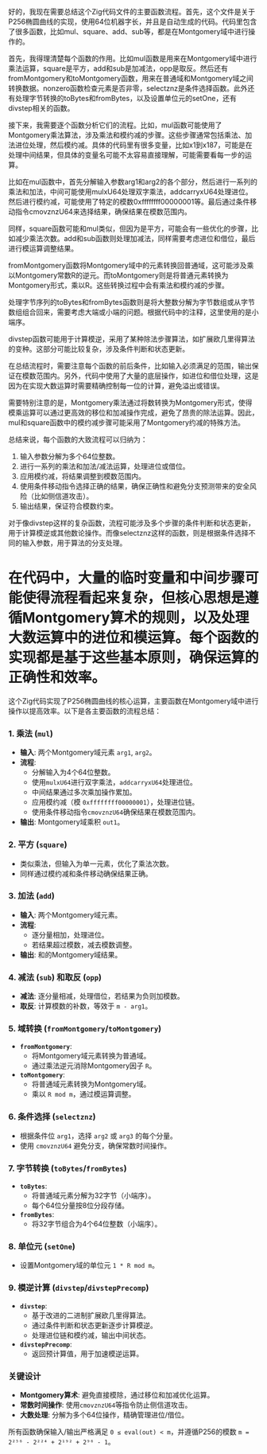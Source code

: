好的，我现在需要总结这个Zig代码文件的主要函数流程。首先，这个文件是关于P256椭圆曲线的实现，使用64位机器字长，并且是自动生成的代码。代码里包含了很多函数，比如mul、square、add、sub等，都是在Montgomery域中进行操作的。

首先，我得理清楚每个函数的作用。比如mul函数是用来在Montgomery域中进行乘法运算，square是平方，add和sub是加减法，opp是取反。然后还有fromMontgomery和toMontgomery函数，用来在普通域和Montgomery域之间转换数据。nonzero函数检查元素是否非零，selectznz是条件选择函数。此外还有处理字节转换的toBytes和fromBytes，以及设置单位元的setOne，还有divstep相关的函数。

接下来，我需要逐个函数分析它们的流程。比如，mul函数可能使用了Montgomery乘法算法，涉及乘法和模约减的步骤。这些步骤通常包括乘法、加法进位处理，然后模约减。具体的代码里有很多变量，比如x1到x187，可能是在处理中间结果，但具体的变量名可能不太容易直接理解，可能需要看每一步的运算。

比如在mul函数中，首先分解输入参数arg1和arg2的各个部分，然后进行一系列的乘法和加法，中间可能使用mulxU64处理双字乘法，addcarryxU64处理进位。然后进行模约减，可能使用了特定的模数0xffffffff00000001等。最后通过条件移动指令cmovznzU64来选择结果，确保结果在模数范围内。

同样，square函数可能和mul类似，但因为是平方，可能会有一些优化的步骤，比如减少乘法次数。add和sub函数则处理加减法，同样需要考虑进位和借位，最后进行模运算调整结果。

fromMontgomery函数将Montgomery域中的元素转换回普通域，这可能涉及乘以Montgomery常数R的逆元。而toMontgomery则是将普通元素转换为Montgomery形式，乘以R。这些转换过程中会有乘法和模约减的步骤。

处理字节序列的toBytes和fromBytes函数则是将大整数分解为字节数组或从字节数组组合回来，需要考虑大端或小端的问题。根据代码中的注释，这里使用的是小端序。

divstep函数可能用于计算模逆，采用了某种除法步骤算法，如扩展欧几里得算法的变种。这部分可能比较复杂，涉及条件判断和状态更新。

在总结流程时，需要注意每个函数的前后条件，比如输入必须满足的范围，输出保证在模数范围内。另外，代码中使用了大量的底层操作，如进位和借位处理，这是因为在实现大数运算时需要精确控制每一位的计算，避免溢出或错误。

需要特别注意的是，Montgomery乘法通过将数转换为Montgomery形式，使得模乘运算可以通过更高效的移位和加减操作完成，避免了昂贵的除法运算。因此，mul和square函数中的模约减步骤可能采用了Montgomery约减的特殊方法。

总结来说，每个函数的大致流程可以归纳为：

1. 输入参数分解为多个64位整数。
2. 进行一系列的乘法和加法/减法运算，处理进位或借位。
3. 应用模约减，将结果调整到模数范围内。
4. 使用条件移动指令选择正确的结果，确保正确性和避免分支预测带来的安全风险（比如侧信道攻击）。
5. 输出结果，保证符合模数约束。

对于像divstep这样的复杂函数，流程可能涉及多个步骤的条件判断和状态更新，用于计算模逆或其他数论操作。而像selectznz这样的函数，则是根据条件选择不同的输入参数，用于算法的分支处理。

在代码中，大量的临时变量和中间步骤可能使得流程看起来复杂，但核心思想是遵循Montgomery算术的规则，以及处理大数运算中的进位和模运算。每个函数的实现都是基于这些基本原则，确保运算的正确性和效率。
================================================
这个Zig代码实现了P256椭圆曲线的核心运算，主要函数在Montgomery域中进行操作以提高效率。以下是各主要函数的流程总结：

### 1. **乘法 (`mul`)**
- **输入**: 两个Montgomery域元素 `arg1`, `arg2`。
- **流程**:
  - 分解输入为4个64位整数。
  - 使用`mulxU64`进行双字乘法，`addcarryxU64`处理进位。
  - 中间结果通过多次乘加操作累加。
  - 应用模约减（模 `0xffffffff00000001`），处理进位链。
  - 使用条件移动指令`cmovznzU64`确保结果在模数范围内。
- **输出**: Montgomery域乘积 `out1`。

### 2. **平方 (`square`)**
- 类似乘法，但输入为单一元素，优化了乘法次数。
- 同样通过模约减和条件移动确保结果正确。

### 3. **加法 (`add`)**
- **输入**: 两个Montgomery域元素。
- **流程**:
  - 逐分量相加，处理进位。
  - 若结果超过模数，减去模数调整。
- **输出**: 和的Montgomery域结果。

### 4. **减法 (`sub`) 和取反 (`opp`)**
- **减法**: 逐分量相减，处理借位，若结果为负则加模数。
- **取反**: 计算模数的补数，等效于 `m - arg1`。

### 5. **域转换 (`fromMontgomery`/`toMontgomery`)**
- **`fromMontgomery`**:
  - 将Montgomery域元素转换为普通域。
  - 通过乘法逆元消除Montgomery因子 `R`。
- **`toMontgomery`**:
  - 将普通域元素转换为Montgomery域。
  - 乘以 `R mod m`，通过模运算调整。

### 6. **条件选择 (`selectznz`)**
- 根据条件位 `arg1`，选择 `arg2` 或 `arg3` 的每个分量。
- 使用 `cmovznzU64` 避免分支，确保常数时间操作。

### 7. **字节转换 (`toBytes`/`fromBytes`)**
- **`toBytes`**:
  - 将普通域元素分解为32字节（小端序）。
  - 每个64位分量按8位分段存储。
- **`fromBytes`**:
  - 将32字节组合为4个64位整数（小端序）。

### 8. **单位元 (`setOne`)**
- 设置Montgomery域的单位元 `1 * R mod m`。

### 9. **模逆计算 (`divstep`/`divstepPrecomp`)**
- **`divstep`**:
  - 基于改进的二进制扩展欧几里得算法。
  - 通过条件判断和状态更新逐步计算模逆。
  - 处理进位链和模约减，输出中间状态。
- **`divstepPrecomp`**:
  - 返回预计算值，用于加速模逆运算。

### 关键设计
- **Montgomery算术**: 避免直接模除，通过移位和加减优化运算。
- **常数时间操作**: 使用`cmovznzU64`等指令防止侧信道攻击。
- **大数处理**: 分解为多个64位操作，精确管理进位/借位。

所有函数确保输入/输出严格满足 `0 ≤ eval(out) < m`，并遵循P256的模数 `m = 2²⁵⁶ - 2²²⁴ + 2¹⁹² + 2⁹⁶ - 1`。